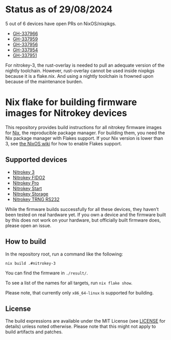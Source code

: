 # Status as of 29/08/2024
5 out of 6 devices have open PRs on NixOS/nixpkgs.

- [GH-337966](https://github.com/NixOS/nixpkgs/pull/337966)
- [GH-337959](https://github.com/NixOS/nixpkgs/pull/337959)
- [GH-337956](https://github.com/NixOS/nixpkgs/pull/337956)
- [GH-337954](https://github.com/NixOS/nixpkgs/pull/337954)
- [GH-337951](https://github.com/NixOS/nixpkgs/pull/337951)


For nitrokey-3, the rust-overlay is needed to pull an adequate version of the nightly toolchain.
However, rust-overlay cannot be used inside nixpkgs because it is a flake.nix.
And using a nightly toolchain is frowned upon because of the maintenance burden.

# Nix flake for building firmware images for Nitrokey devices

This repository provides build instructions for all nitrokey firmware images for [Nix](https://nixos.org/),
the reproducible package manager.
For building them,
you need the Nix package manager with Flakes support.
If your Nix version is lower than 3,
see [the NixOS wiki](https://nixos.wiki/wiki/Flakes#Enable_flakes) for how to enable Flakes support.

## Supported devices

 * [Nitrokey 3](https://github.com/Nitrokey/nitrokey-3-firmware)
 * [Nitrokey FIDO2](https://github.com/Nitrokey/nitrokey-fido2-firmware)
 * [Nitrokey Pro](https://github.com/Nitrokey/nitrokey-pro-firmware)
 * [Nitrokey Start](https://github.com/Nitrokey/nitrokey-start-firmware)
 * [Nitrokey Storage](https://github.com/Nitrokey/nitrokey-storage-firmware)
 * [Nitrokey TRNG RS232](https://github.com/nitrokey/nitrokey-trng-rs232-firmware)

While the firmware builds successfully for all these devices,
they haven’t been tested on real hardware yet.
If you own a device and the firmware built by this does not work on your hardware,
but officially built firmware does,
please open an issue.

## How to build

In the repository root, run a command like the following:

```shell
nix build .#nitrokey-3
```

You can find the firmware in `./result/`.

To see a list of the names for all targets,
run `nix flake show`.

Please note, that currently only `x86_64-linux` is supported for building.

## License

The build expressions are available under the MIT License (see [LICENSE](LICENSE) for details) unless noted otherwise.
Please note that this might not apply to build artifacts and patches.
